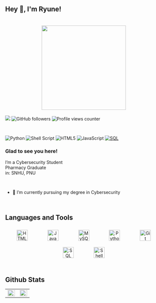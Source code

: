 ## Hey 👋, I'm Ryune!  
  

<h1 align="center">
 <ruby>
    <img src="https://i.ibb.co/z7BtbPJ/Cyberyune-Logo-2.png" width=270" alt="" />
  </ruby> 
</h1>

[![](https://img.shields.io/badge/-ry--une-181717?style=flat&logo=github)](https://github.com/ry-une)
![GitHub followers](https://img.shields.io/github/followers/ry-une)
![Profile views counter](https://komarev.com/ghpvc/?username=ry-une&&style=flat-square)  



<br>  


![Python](https://img.shields.io/badge/python-3670A0?style=for-the-badge&logo=python&logoColor=ffdd54)
![Shell Script](https://img.shields.io/badge/shell_script-%23121011.svg?style=for-the-badge&logo=gnu-bash&logoColor=white)
![HTML5](https://img.shields.io/badge/html5-%23E34F26.svg?style=for-the-badge&logo=html5&logoColor=white)
![JavaScript](https://img.shields.io/badge/javascript-%23323330.svg?style=for-the-badge&logo=javascript&logoColor=%23F7DF1E)
[![SQL](https://img.shields.io/badge/SQL-%2300f.svg?style=for-the-badge&logo=sqlite&logoColor=white)](https://en.wikipedia.org/wiki/SQL)


### Glad to see you here!  
I’m a Cybersecurity Student <br>
Pharmacy Graduate <br>
in: SNHU, PNU  
  

<br/>  

- 🔭 I’m currently pursuing my degree in Cybersecurity  


<br/>  


## Languages and Tools  

<div align="center">   
    <a href="https://en.wikipedia.org/wiki/HTML5" target="_blank"><img src="https://profilinator.rishav.dev/skills-assets/html5-original-wordmark.svg" alt="HTML5" height="35" style="margin: 10px 30px;" /></a>  
    <a href="https://www.javascript.com/" target="_blank"><img src="https://profilinator.rishav.dev/skills-assets/javascript-original.svg" alt="JavaScript" height="35" style="margin: 10px 30px;" /></a>    
    <a href="https://www.mysql.com/" target="_blank"><img src="https://profilinator.rishav.dev/skills-assets/mysql-original-wordmark.svg" alt="MySQL" height="35" style="margin: 10px 30px;" /></a>   
    <a href="https://www.python.org/" target="_blank"><img src="https://profilinator.rishav.dev/skills-assets/python-original.svg" alt="Python" height="35" style="margin: 10px 30px;" /></a>   
    <a href="https://github.com/" target="_blank"><img src="https://profilinator.rishav.dev/skills-assets/git-scm-icon.svg" alt="Git" height="35" style="margin: 10px 30px;" /></a>
    <a href="https://en.wikipedia.org/wiki/SQL" target="_blank"><img src="https://profilinator.rishav.dev/skills-assets/sql-original-wordmark.svg" alt="SQL" height="35" style="margin: 10px 30px;" /></a>
    <a href="https://en.wikipedia.org/wiki/Shell_script" target="_blank"><img src="https://profilinator.rishav.dev/skills-assets/bash-original.svg" alt="Shell Script" height="35" style="margin: 10px 30px;" /></a>
</div>




<br/>  


## Github Stats  

<table><tr><td valign="top" width="50%">

<img src="https://github-readme-stats.vercel.app/api?username=ry-une&show_icons=true&count_private=true&hide_border=true&theme=dark" align="left" style="width: 100%" />

</td><td valign="top" width="50%">

<img src="https://github-readme-stats.vercel.app/api/top-langs/?username=ry-une&hide_border=true&layout=compact&theme=dark" align="left" style="width: 100%" />

</td></tr></table>  


<br/>  
